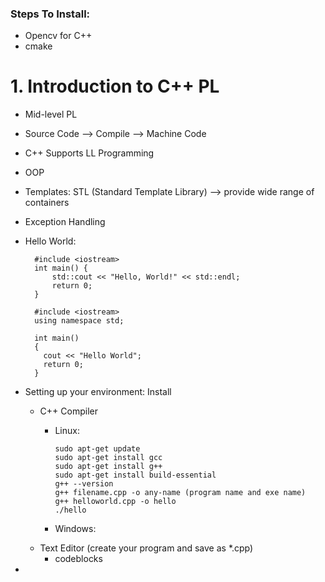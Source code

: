 ### Steps To Install:
- Opencv for C++
- cmake

# 1. Introduction to C++ PL
- Mid-level PL
- Source Code --> Compile --> Machine Code
- C++ Supports LL Programming
- OOP
- Templates: STL (Standard Template Library) --> provide wide range of containers
- Exception Handling
- Hello World:

        #include <iostream>
        int main() {
            std::cout << "Hello, World!" << std::endl;
            return 0;
        }
        
        #include <iostream>
        using namespace std;

        int main()
        {
          cout << "Hello World";
          return 0;
        }

- Setting up your environment: Install
  - C++ Compiler
    - Linux:
    
          sudo apt-get update
          sudo apt-get install gcc
          sudo apt-get install g++
          sudo apt-get install build-essential
          g++ --version
          g++ filename.cpp -o any-name (program name and exe name)
          g++ helloworld.cpp -o hello
          ./hello
          
    - Windows:
  - Text Editor (create your program and save as *.cpp)
    - codeblocks
-
